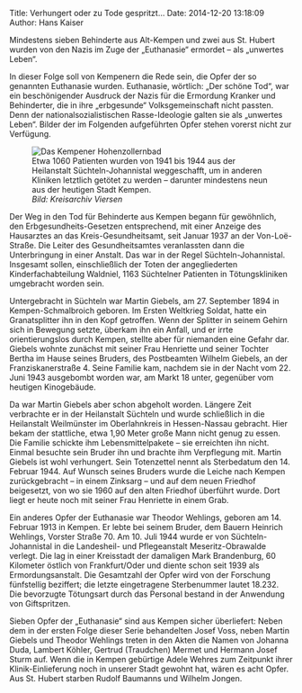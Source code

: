 Title: Verhungert oder zu Tode gespritzt…
Date: 2014-12-20 13:18:09
Author: Hans Kaiser

<p class="abstract">Mindestens sieben Behinderte aus Alt-Kempen und zwei aus St. Hubert wurden von den Nazis im Zuge der „Euthanasie“ ermordet – als „unwertes Leben“.</p>

In dieser Folge soll von Kempenern die Rede sein, die Opfer der so genannten Euthanasie wurden. Euthanasie, wörtlich: „Der schöne Tod“, war ein beschönigender Ausdruck der Nazis für die Ermordung Kranker und Behinderter, die in ihre „erbgesunde“ Volksgemeinschaft nicht passten. Denn der nationalsozialistischen Rasse-Ideologie galten sie als „unwertes Leben“. Bilder der im Folgenden aufgeführten Opfer stehen vorerst nicht zur Verfügung.

<figure class="pull-right col-xs-12 col-sm-6">
<img src="/img/HeilanstaltSuechtelnJohannistal600.jpg" alt="Das Kempener Hohenzollernbad">
<figcaption>Etwa 1060 Patienten wurden von 1941 bis 1944 aus der Heilanstalt Süchteln-Johannistal weggeschafft, um in anderen Kliniken letztlich getötet zu werden – darunter mindestens neun aus der heutigen Stadt Kempen.<br>
<em>Bild: Kreisarchiv Viersen</em><figcaption>
</figure>
Der Weg in den Tod für Behinderte aus Kempen begann für gewöhnlich, den Erbgesundheits-Gesetzen entsprechend, mit einer Anzeige des Hausarztes an das Kreis-Gesundheitsamt, seit Januar 1937 an der Von-Loë-Straße. Die Leiter des Gesundheitsamtes veranlassten dann die Unterbringung in einer Anstalt. Das war in der Regel Süchteln-Johannistal. Insgesamt sollen, einschließlich der Toten der angegliederten Kinderfachabteilung Waldniel, 1163 Süchtelner Patienten in Tötungskliniken umgebracht worden sein.

Untergebracht in Süchteln war Martin Giebels, am 27. September 1894 in Kempen-Schmalbroich geboren. Im Ersten Weltkrieg Soldat, hatte ein Granatsplitter ihn in den Kopf getroffen. Wenn der Splitter in seinem Gehirn sich in Bewegung setzte, überkam ihn ein Anfall, und er irrte orientierungslos durch Kempen, stellte aber für niemanden eine Gefahr dar. Giebels wohnte zunächst mit seiner Frau Henriette und seiner Tochter Bertha im Hause seines Bruders, des Postbeamten Wilhelm Giebels, an der Franziskanerstraße 4. Seine Familie kam, nachdem sie in der Nacht vom 22. Juni 1943 ausgebombt worden war, am Markt 18 unter, gegenüber vom heutigen Kinogebäude.

Da war Martin Giebels aber schon abgeholt worden. Längere Zeit verbrachte er in der Heilanstalt Süchteln und wurde schließlich in die Heilanstalt Weilmünster im Oberlahnkreis in Hessen-Nassau gebracht. Hier bekam der stattliche, etwa 1,90 Meter große Mann nicht genug zu essen. Die Familie schickte ihm Lebensmittelpakete – sie erreichten ihn nicht. Einmal besuchte sein Bruder ihn und brachte ihm Verpflegung mit. Martin Giebels ist wohl verhungert. Sein Totenzettel nennt als Sterbedatum den 14. Februar 1944. Auf Wunsch seines Bruders wurde die Leiche nach Kempen zurückgebracht – in einem Zinksarg – und auf dem neuen Friedhof beigesetzt, von wo sie 1960 auf den alten Friedhof überführt wurde. Dort liegt er heute noch mit seiner Frau Henriette in einem Grab.

Ein anderes Opfer der Euthanasie war Theodor Wehlings, geboren am 14. Februar 1913 in Kempen. Er lebte bei seinem Bruder, dem Bauern Heinrich Wehlings, Vorster Straße 70. Am 10. Juli 1944 wurde er von Süchteln-Johannistal in die Landesheil- und Pflegeanstalt Meseritz-Obrawalde verlegt. Die lag in einer Kreisstadt der damaligen Mark Brandenburg, 60 Kilometer östlich von Frankfurt/Oder und diente schon seit 1939 als Ermordungsanstalt. Die Gesamtzahl der Opfer wird von der Forschung fünfstellig beziffert; die letzte eingetragene Sterbenummer lautet 18.232. Die bevorzugte Tötungsart durch das Personal bestand in der Anwendung von Giftspritzen.

Sieben Opfer der „Euthanasie“ sind aus Kempen sicher überliefert: Neben dem in der ersten Folge dieser Serie behandelten Josef Voss, neben Martin Giebels und Theodor Wehlings treten in den Akten die Namen von Johanna Duda, Lambert Köhler, Gertrud (Traudchen) Mermet und Hermann Josef Sturm auf. Wenn die in Kempen gebürtige Adele Wehres zum Zeitpunkt ihrer Klinik-Einlieferung noch in unserer Stadt gewohnt hat, wären es acht Opfer. Aus St. Hubert starben Rudolf Baumanns und Wilhelm Jongen.
